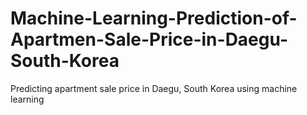 # Machine-Learning-Prediction-of-Apartmen-Sale-Price-in-Daegu-South-Korea
Predicting apartment sale price in Daegu, South Korea using machine learning
